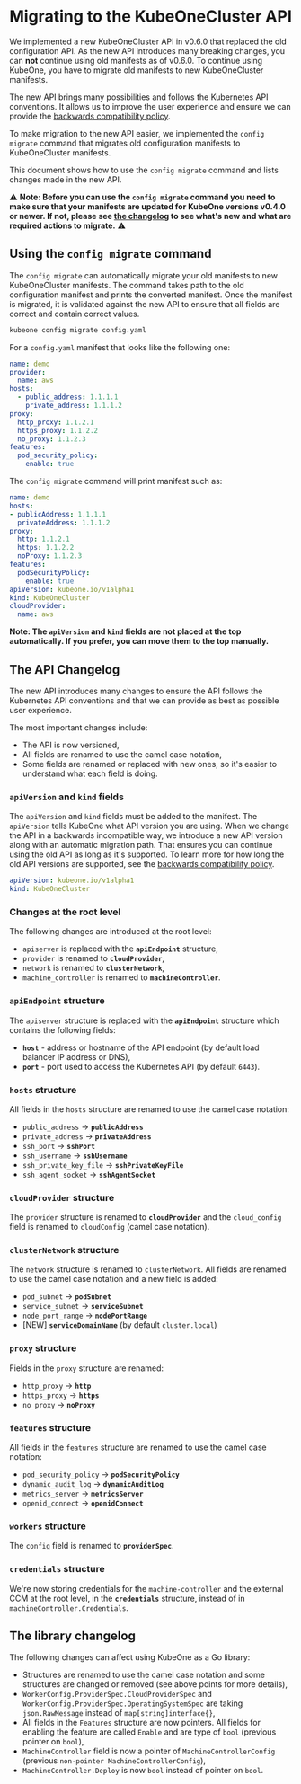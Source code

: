 # Migrating to the KubeOneCluster API

We implemented a new KubeOneCluster API in v0.6.0 that replaced the old configuration API.
As the new API introduces many breaking changes, you can **not** continue using old manifests
as of v0.6.0. To continue using KubeOne, you have to migrate old manifests to
new KubeOneCluster manifests.

The new API brings many possibilities and follows the Kubernetes API conventions. It allows us
to improve the user experience and ensure we can provide the
[backwards compatibility policy](./backwards_compatibility_policy.md).

To make migration to the new API easier, we implemented the `config migrate` command that migrates
old configuration manifests to KubeOneCluster manifests.

This document shows how to use the `config migrate` command and lists changes made in the new API.

:warning: **Note: Before you can use the `config migrate` command you need to make sure that your manifests
are updated for KubeOne versions v0.4.0 or newer. If not, please see
[the changelog](https://github.com/kubermatic/kubeone/blob/master/CHANGELOG.md) to see what's new and what
are required actions to migrate.** :warning:

## Using the `config migrate` command

The `config migrate` can automatically migrate your old manifests to new KubeOneCluster manifests.
The command takes path to the old configuration manifest and prints the converted manifest.
Once the manifest is migrated, it is validated against the new API to ensure that all fields are
correct and contain correct values.

```bash
kubeone config migrate config.yaml
```

For a `config.yaml` manifest that looks like the following one:

```yaml
name: demo
provider:
  name: aws
hosts:
  - public_address: 1.1.1.1
    private_address: 1.1.1.2
proxy:
  http_proxy: 1.1.2.1
  https_proxy: 1.1.2.2
  no_proxy: 1.1.2.3
features:
  pod_security_policy:
    enable: true
```

The `config migrate` command will print manifest such as:

```yaml
name: demo
hosts:
- publicAddress: 1.1.1.1
  privateAddress: 1.1.1.2
proxy:
  http: 1.1.2.1
  https: 1.1.2.2
  noProxy: 1.1.2.3
features:
  podSecurityPolicy:
    enable: true
apiVersion: kubeone.io/v1alpha1
kind: KubeOneCluster
cloudProvider:
  name: aws
```

**Note: The `apiVersion` and `kind` fields are not placed at the top automatically.
If you prefer, you can move them to the top manually.**

## The API Changelog

The new API introduces many changes to ensure the API follows the Kubernetes API conventions
and that we can provide as best as possible user experience.

The most important changes include:

* The API is now versioned,
* All fields are renamed to use the camel case notation,
* Some fields are renamed or replaced with new ones, so it's easier to understand what each
field is doing.

### `apiVersion` and `kind` fields

The `apiVersion` and `kind` fields must be added to the manifest. The `apiVersion` tells KubeOne
what API version you are using. When we change the API in a backwards incompatible way, we introduce
a new API version along with an automatic migration path. That ensures you can continue using the
old API as long as it's supported. To learn more for how long the old API versions are supported,
see the [backwards compatibility policy](./backwards_compatibility_policy.md).

```yaml
apiVersion: kubeone.io/v1alpha1
kind: KubeOneCluster
```

### Changes at the root level

The following changes are introduced at the root level:

* `apiserver` is replaced with the **`apiEndpoint`** structure,
* `provider` is renamed to **`cloudProvider`**,
* `network` is renamed to **`clusterNetwork`**,
* `machine_controller` is renamed to **`machineController`**.

### `apiEndpoint` structure

The `apiserver` structure is replaced with the **`apiEndpoint`** structure which contains the following fields:

* **`host`** - address or hostname of the API endpoint (by default load balancer IP address or DNS),
* **`port`** - port used to access the Kubernetes API (by default `6443`).

### `hosts` structure

All fields in the `hosts` structure are renamed to use the camel case notation:

* `public_address` -> **`publicAddress`**
* `private_address` -> **`privateAddress`**
* `ssh_port` -> **`sshPort`**
* `ssh_username` -> **`sshUsername`**
* `ssh_private_key_file` -> **`sshPrivateKeyFile`**
* `ssh_agent_socket` -> **`sshAgentSocket`**

### `cloudProvider` structure

The `provider` structure is renamed to **`cloudProvider`** and the `cloud_config` field is
renamed to `cloudConfig` (camel case notation).

### `clusterNetwork` structure

The `network` structure is renamed to `clusterNetwork`. All fields are renamed to use the camel case
notation and a new field is added:

* `pod_subnet` -> **`podSubnet`**
* `service_subnet` -> **`serviceSubnet`**
* `node_port_range` -> **`nodePortRange`**
* [NEW] **`serviceDomainName`** (by default `cluster.local`)

### `proxy` structure

Fields in the `proxy` structure are renamed:

* `http_proxy` -> **`http`**
* `https_proxy` -> **`https`**
* `no_proxy` -> **`noProxy`**

### `features` structure

All fields in the `features` structure are renamed to use the camel case notation:

* `pod_security_policy` -> **`podSecurityPolicy`**
* `dynamic_audit_log` -> **`dynamicAuditLog`**
* `metrics_server` -> **`metricsServer`**
* `openid_connect` -> **`openidConnect`**

### `workers` structure

The `config` field is renamed to **`providerSpec`**.

### `credentials` structure

We're now storing credentials for the `machine-controller` and the external CCM at the root level,
in the **`credentials`** structure, instead of in `machineController.Credentials`.

## The library changelog

The following changes can affect using KubeOne as a Go library:

* Structures are renamed to use the camel case notation and some structures are changed or removed
(see above points for more details),
* `WorkerConfig.ProviderSpec.CloudProviderSpec` and `WorkerConfig.ProviderSpec.OperatingSystemSpec`
are taking `json.RawMessage` instead of `map[string]interface{}`,
* All fields in the `Features` structure are now pointers. All fields for enabling the feature are
called `Enable` and are type of `bool` (previous pointer on `bool`),
* `MachineController` field is now a pointer of `MachineControllerConfig`
(previous `non-pointer MachineControllerConfig`),
* `MachineController.Deploy` is now `bool` instead of pointer on `bool`.
